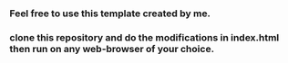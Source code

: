 ### Feel free to use this template created by me.
### clone this repository and do the modifications in index.html then run on any web-browser of your choice.